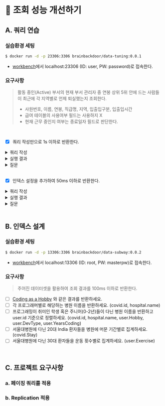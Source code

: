 # 🚀 조회 성능 개선하기

## A. 쿼리 연습

### 실습환경 세팅

```sh
$ docker run -d -p 23306:3306 brainbackdoor/data-tuning:0.0.1
```

- [workbench](https://www.mysql.com/products/workbench/)에서 localhost:23306 (ID: user, PW: password)로 접속한다.

### 요구사항

> 활동 중인(Active) 부서의 현재 부서 관리자 중 연봉 상위 5위 안에 드는 사람들이 최근에 각 지역별로 언제 퇴실했는지 조회한다.
> - 사원번호, 이름, 연봉, 직급명, 지역, 입출입구분, 입출입시간
> - 급여 테이블의 사용여부 필드는 사용하지 X
> - 현재 근무 중인지 여부는 종료일자 필드로 판단한다.

<br/>

- [x] 쿼리 작성만으로 1s 이하로 반환한다.

<details>
  <summary>쿼리 작성</summary>
  <br/>

  ```sql
  select 
      사원.사원번호, 
      사원.이름, 
      급여.연봉,
      직급.직급명
  from 
      사원
  join 
      급여 on 사원.사원번호 = 급여.사원번호
  join 
      부서관리자 on 사원.사원번호 = 부서관리자.사원번호
  join
      직급 on 사원.사원번호 = 직급.사원번호
  join 
      부서 on 부서관리자.부서번호 = 부서.부서번호
  where 
      급여.종료일자 = '9999-01-01' and 
      부서관리자.종료일자 = '9999-01-01' and 
      직급.직급명 = 'Manager' and
      부서.비고 = 'active'
  order by 
      급여.연봉 desc
  limit 5;
  
  select 
      사원_top5.사원번호, 
      사원_top5.이름, 
      사원_top5.연봉, 
      사원_top5.직급명, 
      사원출입기록.입출입시간, 
      사원출입기록.지역, 
      사원출입기록.입출입구분
  from 
      사원출입기록
  join (
      select 
          사원.사원번호, 
          사원.이름, 
          급여.연봉,
          직급.직급명
      from 
          사원
      join 
          급여 on 사원.사원번호 = 급여.사원번호
      join 
          부서관리자 on 사원.사원번호 = 부서관리자.사원번호
      join
          직급 on 사원.사원번호 = 직급.사원번호
      join 
          부서 on 부서관리자.부서번호 = 부서.부서번호
      where 
          급여.종료일자 = '9999-01-01' and 
          부서관리자.종료일자 = '9999-01-01' and 
          직급.직급명 = 'Manager' and
          부서.비고 = 'active'
      order by 
          급여.연봉 desc
      limit 5
  ) as 사원_top5 on 사원출입기록.사원번호 = 사원_top5.사원번호
  where 
      사원출입기록.입출입구분 = 'O'
  order by 
      사원_top5.연봉 desc,
      사원출입기록.입출입시간 desc;
  ```

</details>

<details>
  <summary>실행 결과</summary>
  
  #### 소요 시간
  <p align="center">
    <img src="https://user-images.githubusercontent.com/50176238/137327316-03bd818c-65cb-478a-abf5-7da0ca112cf9.png">
  </p>

  #### 테이블 출력
  <p align="center">
    <img src="https://user-images.githubusercontent.com/50176238/137328626-5a7d8bfa-2b97-4979-a636-ab3d0741561f.png">
  </p>

  #### 실행 계획
  <p align="center">
    <img src="https://user-images.githubusercontent.com/50176238/137470893-7f02025f-97b2-462e-b504-97697e61e3e5.png">
  </p>
  <p align="center">
    <img src="https://user-images.githubusercontent.com/50176238/137478973-b4ca7918-8072-4f84-a5f6-122b309c9efe.png">
  </p>

</details>

<details>
  <summary>질문</summary>

  #### 1.
  문제에서 "~ `최근에` 각 지역별로 언제 퇴실했는지 조회한다."라고 돼있는데요.<br/>
  이 뜻은 입출입시간을 기준으로 내림차순 정렬하라는 걸까요?<br/>
  현재는 이렇게 작성되어 있는데, 검프의 생각이 궁금합니다!<br/>

  #### 2.
  강의 자료의 정답과 비교하면, 테이블의 입출입시간이 맞지 않는데요.<br/>
  혹시 쿼리가 틀린 건가 고민하다 정답의 값이 있긴 한 건지 먼저 확인해야겠다 싶어 `사원번호 110039`를 기준으로 조회해봤습니다.<br/>
  
  ```sql
  select *
  from 사원출입기록
  where 사원번호 = 110039;
  ```
  <br/>
  
  테이블은 아래처럼 출력됐어요.<br/>
  정답에 있는 입출입시간 값(e.g. 2020-09-06)이 아예 없었습니다.<br/>
  저만 그런가 싶어 몇몇 크루들한테 물어봤는데, 저와 같은 경우도 있고 아닌 경우도 있더라구요 😵‍💫<br/>
  검프는 결과가 똑같이 나오나요??<br/>

  <p align="center">
    <img src="https://user-images.githubusercontent.com/50176238/137324185-7e567174-9ac5-474c-81b4-cc30af339fda.png">
  </p>

</details>

<br/>
    
- [x] 인덱스 설정을 추가하여 50ms 이하로 반환한다.

<details>
  <summary>쿼리 작성</summary>
  <br/>

  ```sql
  create index `idx_사원번호` on 사원출입기록 (사원번호);
  ```

</details>

<details>
  <summary>실행 결과</summary>

  #### 소요 시간
  <p align="center">
    <img src="https://user-images.githubusercontent.com/50176238/137478470-80ab4752-3c1a-453a-9857-f8675409350c.png">
  </p>

  #### 실행 계획
  <p align="center">
    <img src="https://user-images.githubusercontent.com/50176238/137478764-52e8b000-e8c3-490a-ad5f-07448b087bb4.png">
  </p>
  <p align="center">
    <img src="https://user-images.githubusercontent.com/50176238/137478881-ddc20dec-d35d-42ef-b2b3-cbd71ca6abba.png">
  </p>

</details>

<details>
  <summary>질문</summary>
  <br/>

  기존에는 `사원출입기록`에 아래처럼 인덱스가 걸려 있어, 조인을 할 때 Full Table Scan이 발생했습니다.<br/>

  <p align="center">
    <img src="https://user-images.githubusercontent.com/50176238/137479229-248f8549-9c51-475a-9c30-b31a74857efa.png">  
  </p>
  <br/>

  그래서 Full Table Scan을 해결하려 (사원번호)로 인덱스를 걸었는데요.<br/>
  그리고 실행 시간을 확인하니 67-70ms 정도는 나오는데, 50ms 이하로는 안 나오더라구요 🥲<br/>
  다른 곳도 개선할 수 있는 부분이 있을까 싶어 여기저기 찾아보고 인덱스를 걸어봤는데요.<br/>
  오히려 실행 시간이 늘어나는 경우도 있고, 딱히 나아지지 않았습니다 😂<br/>
  검프는 어디에 인덱스를 추가해줬나요? 혹시 제가 놓친 게 있을까요??<br/>

</details>

<br/>

## B. 인덱스 설계

### 실습환경 세팅

```sh
$ docker run -d -p 13306:3306 brainbackdoor/data-subway:0.0.2
```

- [workbench](https://www.mysql.com/products/workbench/)에서 localhost:13306 (ID: root, PW: masterpw)로 접속한다.


### 요구사항

> 주어진 데이터셋을 활용하여 조회 결과를 100ms 이하로 반환한다.

- [ ] [Coding as a  Hobby](https://insights.stackoverflow.com/survey/2018#developer-profile-_-coding-as-a-hobby) 와 같은 결과를 반환하세요.
- [ ] 각 프로그래머별로 해당하는 병원 이름을 반환하세요.  (covid.id, hospital.name)
- [ ] 프로그래밍이 취미인 학생 혹은 주니어(0-2년)들이 다닌 병원 이름을 반환하고 user.id 기준으로 정렬하세요. (covid.id, hospital.name, user.Hobby, user.DevType, user.YearsCoding)
- [ ] 서울대병원에 다닌 20대 India 환자들을 병원에 머문 기간별로 집계하세요. (covid.Stay)
- [ ] 서울대병원에 다닌 30대 환자들을 운동 횟수별로 집계하세요. (user.Exercise)

<br/>

## C. 프로젝트 요구사항

### a. 페이징 쿼리를 적용 

### b. Replication 적용 
